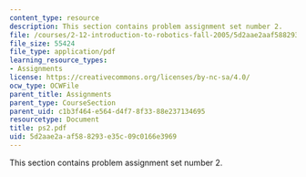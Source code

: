 ```yaml
---
content_type: resource
description: This section contains problem assignment set number 2.
file: /courses/2-12-introduction-to-robotics-fall-2005/5d2aae2aaf588293e35c09c0166e3969_ps2.pdf
file_size: 55424
file_type: application/pdf
learning_resource_types:
- Assignments
license: https://creativecommons.org/licenses/by-nc-sa/4.0/
ocw_type: OCWFile
parent_title: Assignments
parent_type: CourseSection
parent_uid: c1b3f464-e564-d4f7-8f33-88e237134695
resourcetype: Document
title: ps2.pdf
uid: 5d2aae2a-af58-8293-e35c-09c0166e3969
---
```

This section contains problem assignment set number 2.